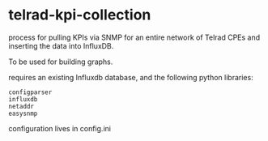 # telrad-kpi-collection
process for pulling KPIs via SNMP for an entire network of Telrad CPEs and inserting the data into InfluxDB.

To be used for building graphs.

requires an existing Influxdb database, and the following python libraries:
```
configparser
influxdb
netaddr
easysnmp
```
  
configuration lives in config.ini
